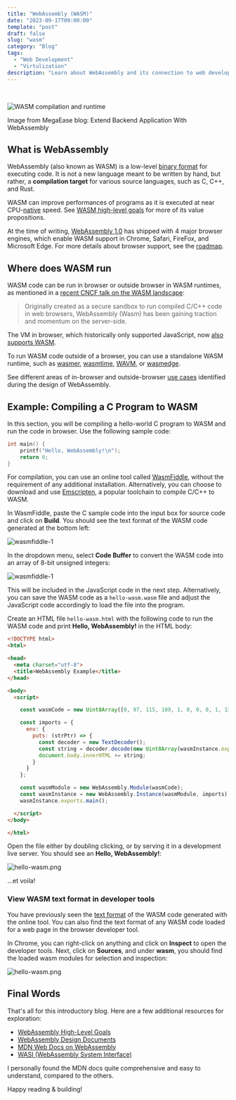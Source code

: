 ```yaml
---
title: "WebAssembly (WASM)"
date: "2023-09-17T09:00:00"
template: "post"
draft: false
slug: "wasm"
category: "Blog"
tags:
  - "Web Development"
  - "Virtulization"
description: "Learn about WebAssembly and its connection to web development. See an example of compiling a C program to WASM code and running it in a web browser."
---
```


<br>

![WASM compilation and runtime](https://megaease.com/imgs/blogs/wasm.01.png)
<figcaption>Image from MegaEase blog: Extend Backend Application With WebAssembly</figcaption>

## What is WebAssembly

WebAssembly (also known as WASM) is a low-level [binary format](https://webassembly.github.io/spec/core/binary/index.html) for executing code. It is not a new language meant to be written by hand, but rather, a **compilation target** for various source languages, such as C, C++, and Rust.

WASM can improve performances of programs as it is executed at near CPU-[native](https://en.wikipedia.org/wiki/Native_(computing)) speed. See [WASM high-level goals](https://webassembly.org/docs/high-level-goals/) for more of its value propositions.

At the time of writing, [WebAssembly 1.0](https://webassembly.github.io/mutable-global/core/intro/introduction.html) has shipped with 4 major browser engines, which enable WASM support in Chrome, Safari, FireFox, and Microsoft Edge. For more details about browser support, see the [roadmap](https://webassembly.org/roadmap/).

## Where does WASM run

WASM code can be run in browser or outside browser in WASM runtimes, as mentioned in a [recent CNCF talk on the WASM landscape](https://www.cncf.io/blog/2023/09/06/introducing-the-wasm-landscape/):

> Originally created as a secure sandbox to run compiled C/C++ code in web browsers, WebAssembly (Wasm) has been gaining traction and momentum on the server-side.

The VM in browser, which historically only supported JavaScript, now [also supports WASM](https://developer.mozilla.org/en-US/docs/WebAssembly/Concepts#how_does_webassembly_fit_into_the_web_platform).

To run WASM code outside of a browser, you can use a standalone WASM runtime, such as [wasmer](https://wasmer.io), [wasmtime](https://wasmtime.dev), [WAVM](https://github.com/WAVM/WAVM), or [wasmedge](https://wasmedge.org).

See different areas of in-browser and outside-browser [use cases](https://webassembly.org/docs/use-cases/) identified during the design of WebAssembly.

## Example: Compiling a C Program to WASM

In this section, you will be compiling a hello-world C program to WASM and run the code in browser. Use the following sample code:

```C
int main() {
    printf("Hello, WebAssembly!\n");
    return 0;
}
```

For compilation, you can use an online tool called [WasmFiddle](https://wasdk.github.io/WasmFiddle/), without the requirement of any additional installation. Alternatively, you can choose to download and use [Emscripten](https://github.com/emscripten-core/emscripten), a popular toolchain to compile C/C++ to WASM.

In WasmFiddle, paste the C sample code into the input box for source code and click on **Build**. You should see the text format of the WASM code generated at the bottom left:

![wasmfiddle-1](/media/wasm/wasmfiddle-1.png)

In the dropdown menu, select **Code Buffer** to convert the WASM code into an array of 8-bit unsigned integers:

![wasmfiddle-1](/media/wasm/wasmfiddle-2.png)

This will be included in the JavaScript code in the next step. Alternatively, you can save the WASM code as a `hello-wasm.wasm` file and adjust the JavaScript code accordingly to load the file into the program.

Create an HTML file `hello-wasm.html` with the following code to run the WASM code and print **Hello, WebAssembly!** in the HTML body:

```html
<!DOCTYPE html>
<html>

<head>
  <meta charset="utf-8">
  <title>WebAssembly Example</title>
</head>

<body>
  <script>

    const wasmCode = new Uint8Array([0, 97, 115, 109, 1, 0, 0, 0, 1, 138, 128, 128, 128, 0, 2, 96, 1, 127, 1, 127, 96, 0, 1, 127, 2, 140, 128, 128, 128, 0, 1, 3, 101, 110, 118, 4, 112, 117, 116, 115, 0, 0, 3, 130, 128, 128, 128, 0, 1, 1, 4, 132, 128, 128, 128, 0, 1, 112, 0, 0, 5, 131, 128, 128, 128, 0, 1, 0, 1, 6, 129, 128, 128, 128, 0, 0, 7, 145, 128, 128, 128, 0, 2, 6, 109, 101, 109, 111, 114, 121, 2, 0, 4, 109, 97, 105, 110, 0, 1, 10, 143, 128, 128, 128, 0, 1, 137, 128, 128, 128, 0, 0, 65, 16, 16, 0, 26, 65, 0, 11, 11, 154, 128, 128, 128, 0, 1, 0, 65, 16, 11, 20, 72, 101, 108, 108, 111, 44, 32, 87, 101, 98, 65, 115, 115, 101, 109, 98, 108, 121, 33, 0]);

    const imports = {
      env: {
        puts: (strPtr) => {
          const decoder = new TextDecoder();
          const string = decoder.decode(new Uint8Array(wasmInstance.exports.memory.buffer, strPtr));
          document.body.innerHTML += string;
        }
      }
    };

    const wasmModule = new WebAssembly.Module(wasmCode);
    const wasmInstance = new WebAssembly.Instance(wasmModule, imports);
    wasmInstance.exports.main();

  </script>
</body>

</html>
```

Open the file either by doubling clicking, or by serving it in a development live server. You should see an **Hello, WebAssembly!**:

![hello-wasm.png](/media/wasm/hello-wasm.png)

...et voila!

### View WASM text format in developer tools

You have previously seen the [text format](https://developer.mozilla.org/en-US/docs/WebAssembly/Understanding_the_text_format) of the WASM code generated with the online tool. You can also find the text format of any WASM code loaded for a web page in the browser developer tool.

In Chrome, you can right-click on anything and click on **Inspect** to open the developer tools. Next, click on **Sources**, and under **wasm**, you should find the loaded wasm modules for selection and inspection:

![hello-wasm.png](/media/wasm/wasm-devtools.png)

## Final Words

That's all for this introductory blog. Here are a few additional resources for exploration:

* [WebAssembly High-Level Goals](https://webassembly.org/docs/high-level-goals/)
* [WebAssembly Design Documents](https://github.com/WebAssembly/design)
* [MDN Web Docs on WebAssembly](https://developer.mozilla.org/en-US/docs/WebAssembly)
* [WASI (WebAssembly System Interface)](https://github.com/WebAssembly/WASI)

I personally found the MDN docs quite comprehensive and easy to understand, compared to the others.

Happy reading & building!

<br>